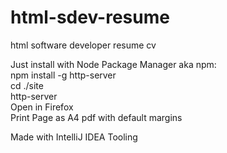 # html-sdev-resume<br>
html software developer resume cv<br>

Just install with Node Package Manager aka npm:<br>
npm install -g http-server<br>
cd ./site<br>
http-server<br>
Open in Firefox<br>
Print Page as A4 pdf with default margins<br>

Made with IntelliJ IDEA Tooling

